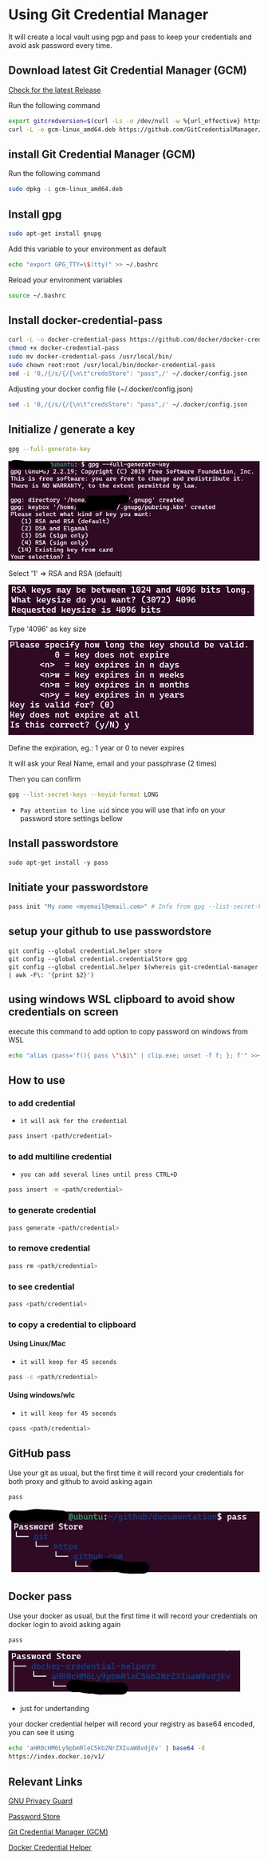 # Using Git Credential Manager

It will create a local vault using pgp and pass to keep your credentials and avoid ask password every time.

## Download latest Git Credential Manager (GCM)

[Check for the latest Release](https://github.com/GitCredentialManager/git-credential-manager/releases)

Run the following command

```bash
export gitcredversion=$(curl -Ls -o /dev/null -w %{url_effective} https://github.com/GitCredentialManager/git-credential-manager/releases/latest | awk -F "/" '{print $NF}' | cut -c2-)
curl -L -o gcm-linux_amd64.deb https://github.com/GitCredentialManager/git-credential-manager/releases/download/v$gitcredversion/gcm-linux_amd64.$gitcredversion.deb
```
## install Git Credential Manager (GCM)


Run the following command

```bash
sudo dpkg -i gcm-linux_amd64.deb
```

## Install gpg

```bash
sudo apt-get install gnupg
```

Add this variable to your environment as default

```bash
echo "export GPG_TTY=\$(tty)" >> ~/.bashrc
```

Reload your environment variables

```bash
source ~/.bashrc
```

## Install docker-credential-pass

```bash
curl -L -o docker-credential-pass https://github.com/docker/docker-credential-helpers/releases/download/$dockercredversion/docker-credential-pass-$dockercredversion.linux-amd64
chmod +x docker-credential-pass
sudo mv docker-credential-pass /usr/local/bin/
sudo chown root:root /usr/local/bin/docker-credential-pass
sed -i '0,/{/s/{/{\n\t"credsStore": "pass",/' ~/.docker/config.json
```

Adjusting your docker config file (~/.docker/config.json)

```bash
sed -i '0,/{/s/{/{\n\t"credsStore": "pass",/' ~/.docker/config.json
```

## Initialize / generate a key

```bash
gpg --full-generate-key
```

![Kind of Key Selection](./images/gpgInitialKindKey.jpg)

Select '1' => RSA and RSA (default)

![Key Size](./images/gpgInitialKeySize.JPG)

Type '4096' as key size

![expiration](./images/gpgInitialExpiration.jpg)

Define the expiration, eg.: 1 year or 0 to never expires

It will ask your Real Name, email and your passphrase (2 times)

Then you can confirm

```bash
gpg --list-secret-keys --keyid-format LONG
```
* `Pay attention to line uid` since you will use that info on your password store settings bellow

## Install passwordstore
```
sudo apt-get install -y pass
```

## Initiate your passwordstore
```bash
pass init "My name <myemail@email.com>" # Info from gpg --list-secret-keys above
```
## setup your github to use passwordstore
```
git config --global credential.helper store
git config --global credential.credentialStore gpg
git config --global credential.helper $(whereis git-credential-manager | awk -F\: '{print $2}')
```

## using windows WSL clipboard to avoid show credentials on screen

execute this command to add option to copy password on windows from WSL

```bash
echo "alias cpass='f(){ pass \"\$1\" | clip.exe; unset -f f; }; f'" >>~/.bash_aliases
```

## How to use

### to add credential

* `it will ask for the credential`

```bash
pass insert <path/credential>
```

### to add multiline credential

* `you can add several lines until press CTRL+D`

```bash
pass insert -m <path/credential>
```

### to generate credential

```bash
pass generate <path/credential>
```

### to remove credential

```bash
pass rm <path/credential>
```

### to see credential

```bash
pass <path/credential>
```

### to copy a credential to clipboard

#### Using Linux/Mac

* `it will keep for 45 seconds`

```bash
pass -c <path/credential>
```

#### Using windows/wlc

* `it will keep for 45 seconds`

```bash
cpass <path/credential>
```

## GitHub pass
Use your git as usual, but the first time it will record your credentials for both proxy and github to avoid asking again

```bash
pass
```

![list credentials on passwordstore](images/passGithubCreds.jpg)

## Docker pass
Use your docker as usual, but the first time it will record your credentials on docker login to avoid asking again

```bash
pass
```

![list credentials on passwordstore](images/passDockerCreds.jpg)

* just for undertanding

your docker credential helper will record your registry as base64 encoded, you can see it using

```bash
echo 'aHR0cHM6Ly9pbmRleC5kb2NrZXIuaW8vdjEv' | base64 -d
https://index.docker.io/v1/
```

## Relevant Links

[GNU Privacy Guard](https://gnupg.org/)

[Password Store](https://www.passwordstore.org/)

[Git Credential Manager (GCM)](https://github.com/GitCredentialManager/git-credential-manager) 

[Docker Credential Helper](https://github.com/docker/docker-credential-helpers) 
